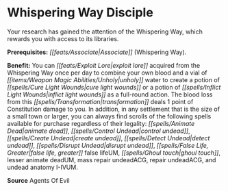 ﻿---
cssclass: [feats]

---
# Whispering Way Disciple

Your research has gained the attention of the Whispering Way, which rewards you with access to its libraries.

**Prerequisites:** _[[feats/Associate|Associate]]_ (Whispering Way).

**Benefit:** You can _[[feats/Exploit Lore|exploit lore]]_ acquired from the Whispering Way once per day to combine your own blood and a vial of _[[items/Weapon Magic Abilities/Unholy|unholy]]_ water to create a potion of _[[spells/Cure Light Wounds|cure light wounds]]_ or a potion of _[[spells/Inflict Light Wounds|inflict light wounds]]_ as a full-round action. The blood loss from this _[[spells/Transformation|transformation]]_ deals 1 point of Constitution damage to you. In addition, in any settlement that is the size of a small town or larger, you can always find scrolls of the following spells available for purchase regardless of their legality: _[[spells/Animate Dead|animate dead]]_, _[[spells/Control Undead|control undead]]_, _[[spells/Create Undead|create undead]]_, _[[spells/Detect Undead|detect undead]]_, _[[spells/Disrupt Undead|disrupt undead]]_, _[[spells/False Life, Greater|false life, greater]]_ false lifeUM, _[[spells/Ghoul touch|ghoul touch]]_, lesser animate deadUM, mass repair undeadACG, repair undeadACG, and undead anatomy I-IVUM.

**Source** Agents Of Evil